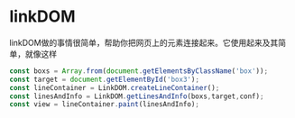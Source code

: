 # linkDOM
linkDOM做的事情很简单，帮助你把网页上的元素连接起来。它使用起来及其简单，就像这样

```javascript
const boxs = Array.from(document.getElementsByClassName('box'));
const target = document.getElementById('box3');
const lineContainer = LinkDOM.createLineContainer();
const linesAndInfo = LinkDOM.getLinesAndInfo(boxs,target,conf);
const view = lineContainer.paint(linesAndInfo);
```